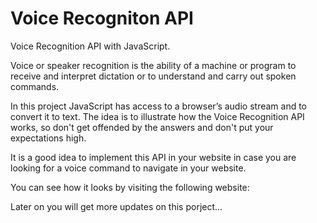 # Voice Recogniton API


Voice Recognition API with JavaScript.

Voice or speaker recognition is the ability of a machine or program to receive and interpret dictation or to understand and carry out spoken commands.

In this project JavaScript has access to a  browser’s audio stream and to convert it to text. The idea is to illustrate how the Voice Recognition API works, so don't get offended by the answers and don't put your expectations high.

It is a good idea to implement this API in your website in case you are looking for a voice command to navigate in your website.


You can see how it looks by visiting the following website:

Later on you will get more updates on this porject...

